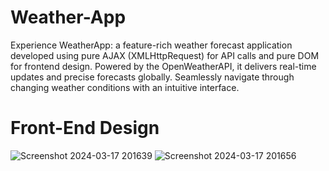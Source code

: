 # Weather-App
Experience WeatherApp: a feature-rich weather forecast application developed using pure AJAX (XMLHttpRequest) for API calls and pure DOM for frontend design. Powered by the OpenWeatherAPI, it delivers real-time updates and precise forecasts globally. Seamlessly navigate through changing weather conditions with an intuitive interface.

# Front-End Design
![Screenshot 2024-03-17 201639](https://github.com/9643Rafia/Weather-App/assets/158092817/dd5755aa-d9b0-43ff-b653-d7c6e03be885)
![Screenshot 2024-03-17 201656](https://github.com/9643Rafia/Weather-App/assets/158092817/17fb51e4-66f3-4e55-b6a8-9c2d89c27dcf)


